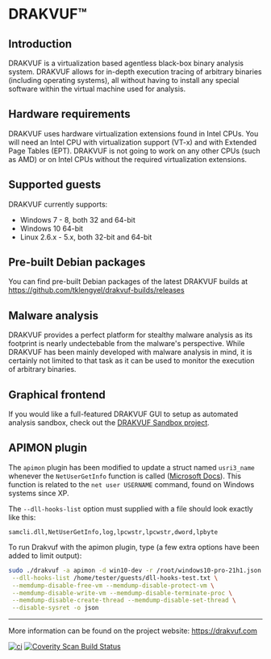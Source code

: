 # DRAKVUF&trade;

## Introduction

DRAKVUF is a virtualization based agentless black-box binary analysis system. DRAKVUF
allows for in-depth execution tracing of arbitrary binaries (including operating
systems), all without having to install any special software within the virtual machine
used for analysis.

## Hardware requirements

DRAKVUF uses hardware virtualization extensions found in Intel CPUs. You will need an
Intel CPU with virtualization support (VT-x) and with Extended Page Tables (EPT). DRAKVUF
 is not going to work on any other CPUs (such as AMD) or on Intel CPUs without the
required virtualization extensions.

## Supported guests

DRAKVUF currently supports:
 - Windows 7 - 8, both 32 and 64-bit
 - Windows 10 64-bit
 - Linux 2.6.x - 5.x, both 32-bit and 64-bit

## Pre-built Debian packages

You can find pre-built Debian packages of the latest DRAKVUF builds at
https://github.com/tklengyel/drakvuf-builds/releases
 
## Malware analysis

DRAKVUF provides a perfect platform for stealthy malware analysis as its footprint is
nearly undectebable from the malware's perspective. While DRAKVUF has been mainly
developed with malware analysis in mind, it is certainly not limited to that task as it
can be used to monitor the execution of arbitrary binaries.

## Graphical frontend

If you would like a full-featured DRAKVUF GUI to setup as automated analysis sandbox, check out the
[DRAKVUF Sandbox project](https://github.com/CERT-Polska/drakvuf-sandbox).

## APIMON plugin
The `apimon` plugin has been modified to update a struct named `usri3_name` whenever the `NetUserGetInfo` function is called ([Microsoft Docs](https://docs.microsoft.com/en-us/windows/win32/api/lmaccess/nf-lmaccess-netusergetinfo)). This function is related to the `net user USERNAME` command, found on Windows systems since XP.

The `--dll-hooks-list` option must supplied with a file should look exactly like this:
```log
samcli.dll,NetUserGetInfo,log,lpcwstr,lpcwstr,dword,lpbyte
```

To run Drakvuf with the apimon plugin, type (a few extra options have been added to limit output):
```bash
sudo ./drakvuf -a apimon -d win10-dev -r /root/windows10-pro-21h1.json \
 --dll-hooks-list /home/tester/guests/dll-hooks-test.txt \
 --memdump-disable-free-vm --memdump-disable-protect-vm \
 --memdump-disable-write-vm --memdump-disable-terminate-proc \
 --memdump-disable-create-thread --memdump-disable-set-thread \
 --disable-sysret -o json
```

-------

More information can be found on the project website: https://drakvuf.com

[![ci](https://github.com/tklengyel/drakvuf/actions/workflows/ci.yml/badge.svg)](https://github.com/tklengyel/drakvuf/actions/workflows/ci.yml)
<a href="https://scan.coverity.com/projects/tklengyel-drakvuf"><img alt="Coverity Scan Build Status" src="https://scan.coverity.com/projects/3238/badge.svg"/></a>
